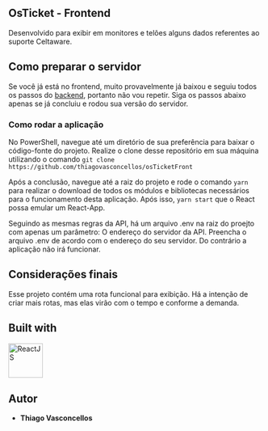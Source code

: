 ## OsTicket - Frontend

Desenvolvido para exibir em monitores e telões alguns dados referentes ao suporte Celtaware.

## Como preparar o servidor

Se você já está no frontend, muito provavelmente já baixou e seguiu todos os passos do [backend](https://github.com/thiagovasconcellos/osTicketAPI), portanto não vou repetir.
Siga os passos abaixo apenas se já concluiu e rodou sua versão do servidor.

### Como rodar a aplicação

No PowerShell, navegue até um diretório de sua preferência para baixar o código-fonte do projeto.
Realize o clone desse repositório em sua máquina utilizando o comando `git clone https://github.com/thiagovasconcellos/osTicketFront`

Após a conclusão, navegue até a raiz do projeto e rode o comando `yarn` para realizar o download de todos os módulos e bibliotecas necessários para o funcionamento desta aplicação. Após isso, `yarn start` que o React possa emular um React-App.

Seguindo as mesmas regras da API, há um arquivo .env na raiz do proejto com apenas um parâmetro: O endereço do servidor da API.
Preencha o arquivo .env de acordo com o endereço do seu servidor. Do contrário a aplicação não irá funcionar.

## Considerações finais

Esse projeto contém uma rota funcional para exibição. Há a intenção de criar mais rotas, mas elas virão com o tempo e conforme a demanda.

## Built with

<img src="https://upload.wikimedia.org/wikipedia/commons/thumb/a/a7/React-icon.svg/1200px-React-icon.svg.png" width=68 height=68 title="ReactJS" alt="ReactJS"> </img>

## Autor

- **Thiago Vasconcellos**
